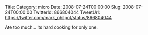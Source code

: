 Title: 
Category: micro
Date: 2008-07-24T00:00:00
Slug: 2008-07-24T00:00:00
TwitterId: 866804044
TweetUrl: https://twitter.com/mark_philpot/status/866804044

Ate too much... its hard cooking for only one.